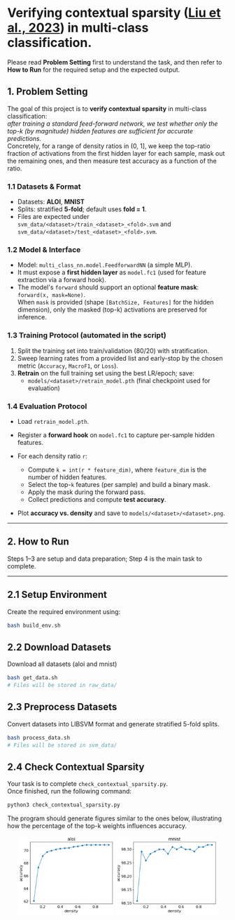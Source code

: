 # Verifying contextual sparsity ([Liu et al., 2023](https://proceedings.mlr.press/v202/liu23am/liu23am.pdf)) in multi-class classification.

Please read **Problem Setting** first to understand the task, and then refer to **How to Run** for the required setup and the expected output.

## 1. Problem Setting

The goal of this project is to **verify contextual sparsity** in multi-class classification:  
*after training a standard feed-forward network, we test whether only the top-k (by magnitude) hidden features are sufficient for accurate predictions.*  
Concretely, for a range of density ratios in (0, 1], we keep the top-ratio fraction of activations from the first hidden layer for each sample, mask out the remaining ones, and then measure test accuracy as a function of the ratio.

### 1.1 Datasets & Format
- Datasets: **ALOI**, **MNIST**
- Splits: stratified **5-fold**; default uses **fold = 1**.
- Files are expected under `svm_data/<dataset>/train_<dataset>_<fold>.svm` and `svm_data/<dataset>/test_<dataset>_<fold>.svm`.

### 1.2 Model & Interface
- Model: `multi_class_nn.model.FeedforwardNN` (a simple MLP).
- It must expose a **first hidden layer** as `model.fc1` (used for feature extraction via a forward hook).
- The model's `forward` should support an optional **feature mask**: `forward(x, mask=None)`.  
  When `mask` is provided (shape `[BatchSize, Features]` for the hidden dimension), only the masked (top-k) activations are preserved for inference.

### 1.3 Training Protocol (automated in the script)
1. Split the training set into train/validation (80/20) with stratification.
2. Sweep learning rates from a provided list and early-stop by the chosen metric (`Accuracy`, `MacroF1`, or `Loss`).
3. **Retrain** on the full training set using the best LR/epoch; save:
   - `models/<dataset>/retrain_model.pth` (final checkpoint used for evaluation)

### 1.4 Evaluation Protocol
- Load `retrain_model.pth`.
- Register a **forward hook** on `model.fc1` to capture per-sample hidden features.
- For each density ratio `r`:
  - Compute `k = int(r * feature_dim)`, where `feature_dim` is the number of hidden features.
  - Select the top-`k` features (per sample) and build a binary mask.
  - Apply the mask during the forward pass.
  - Collect predictions and compute **test accuracy**.

- Plot **accuracy vs. density** and save to `models/<dataset>/<dataset>.png`.

---
## 2. How to Run
Steps 1–3 are setup and data preparation; Step 4 is the main task to complete.

---

## 2.1 Setup Environment
Create the required environment using:
```bash
bash build_env.sh
```

## 2.2 Download Datasets
Download all datasets (aloi and mnist)
```bash
bash get_data.sh
# Files will be stored in raw_data/
```

## 2.3 Preprocess Datasets
Convert datasets into LIBSVM format and generate stratified 5-fold splits.
```bash
bash process_data.sh
# Files will be stored in svm_data/
```

## 2.4 Check Contextual Sparsity
Your task is to complete `check_contextual_sparsity.py`.  
Once finished, run the following command:
```bash
python3 check_contextual_sparsity.py
```
The program should generate figures similar to the ones below, illustrating how the percentage of the top-k weights influences accuracy.

<p align="center">
  <img src="figures/aloi.png" alt="ALOI dataset" width="220">
  <img src="figures/mnist.png" alt="MNIST dataset" width="233">
</p>
